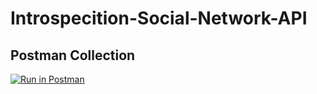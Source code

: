 # Introspecition-Social-Network-API

## Postman Collection
[![Run in Postman](https://run.pstmn.io/button.svg)](https://app.getpostman.com/run-collection/109c14a80e21ef674f84?action=collection%2Fimport)